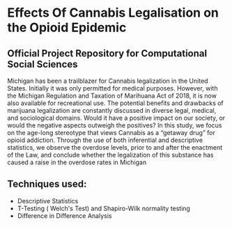 # Effects Of Cannabis Legalisation on the Opioid Epidemic
## Official Project Repository for Computational Social Sciences

Michigan has been a trailblazer for Cannabis legalization in the United States. Initially it was only permitted for medical purposes.
However, with the Michigan Regulation and Taxation of Marihuana Act of 2018, it is now also available for recreational use.
The potential benefits and drawbacks of marijuana legalization are constantly discussed in diverse legal, medical, and sociological
domains. Would it have a positive impact on our society, or would the negative aspects outweigh the positives? In this study, we
focus on the age-long stereotype that views Cannabis as a “getaway drug” for opioid addiction. Through the use of both inferential
and descriptive statistics, we observe the overdose levels, prior to and after the enactment of the Law, and conclude whether the
legalization of this substance has caused a raise in the overdose rates in Michigan

## Techniques used:

- Descriptive Statistics
- T-Testing ( Welch's Test) and Shapiro-Wilk normality testing
- Difference in Difference Analysis
